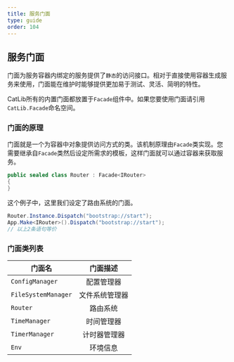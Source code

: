 ```yaml
---
title: 服务门面
type: guide
order: 104
---
```


## 服务门面

门面为服务容器内绑定的服务提供了`静态`的访问接口。相对于直接使用容器生成服务来使用，门面能在维护时能够提供更加易于测试、灵活、简明的特性。

CatLib所有的内置门面都放置于`Facade`组件中。如果您要使用门面请引用`CatLib.Facade`命名空间。

### 门面的原理

门面就是一个为容器中对象提供访问方式的类。该机制原理由`Facade`类实现。您需要继承自`Facade`类然后设定所需求的模板，这样门面就可以通过容器来获取服务。

``` csharp
public sealed class Router : Facade<IRouter>
{
}
```

这个例子中，这里我们设定了路由系统的门面。

``` csharp
Router.Instance.Dispatch("bootstrap://start");
App.Make<IRouter>().Dispatch("bootstrap://start");
// 以上2条语句等价
```

### 门面类列表

| 门面名                | 门面描述      |
| -------------------- |:------------:|
| `ConfigManager`      | 配置管理器     |
| `FileSystemManager`  | 文件系统管理器 |
| `Router`             | 路由系统      |
| `TimeManager`        | 时间管理器     |
| `TimerManager`       | 计时器管理器   |
| `Env`                | 环境信息      |